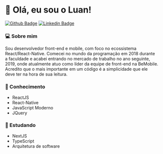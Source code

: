 # :wave: Olá, eu sou o Luan! 	

[![Github Badge](https://img.shields.io/badge/-Github-000?style=flat-square&logo=Github&logoColor=white&link=https://github.com/luanfv)](https://github.com/luanfv)
[![Linkedin Badge](https://img.shields.io/badge/-LinkedIn-blue?style=flat-square&logo=Linkedin&logoColor=white&link=https://www.linkedin.com/in/luanfv/)](https://www.linkedin.com/in/luanfv/)

### :computer: Sobre mim
Sou desenvolvedor front-end e mobile, com foco no ecossistema React/React-Native. Comecei no mundo da programação em 2018 durante a faculdade e acabei entrando no mercado de trabalho no ano seguinte, 2019, onde atualmente atuo como líder da equipe de front-end na BeMobile.
<br />
Acredito que o mais importante em um código é a simplicidade que ele deve ter na hora de sua leitura.

### :brain: Conhecimento
- ReactJS
- React-Native
- JavaScript Moderno
- JQuery

### :bookmark_tabs: Estudando
- NextJS
- TypeScript
- Arquitetura de software
